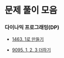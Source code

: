 # 문제 풀이 모음

### 다이나믹 프로그래밍(DP)

- [1463. 1로 만들기](https://github.com/whistleJs/algorithm-zip/tree/main/Baekjoon/Javascript/Silver3/1463)

- [9095. 1, 2, 3 더하기](https://github.com/whistleJs/algorithm-zip/tree/main/Baekjoon/Javascript/Silver3/9095)
